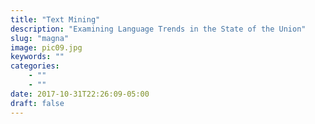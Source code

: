 ```yaml
---
title: "Text Mining"
description: "Examining Language Trends in the State of the Union"
slug: "magna"
image: pic09.jpg
keywords: ""
categories: 
    - ""
    - ""
date: 2017-10-31T22:26:09-05:00
draft: false
---
```

